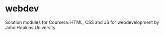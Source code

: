 # webdev
Solution modules for Coursera:
HTML, CSS and JS for webdevelopment by John Hopkins University
